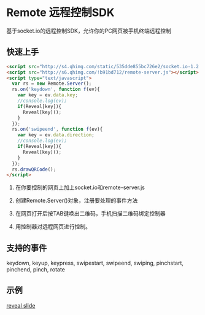 # Remote 远程控制SDK

基于socket.io的远程控制SDK，允许你的PC网页被手机终端远程控制

## 快速上手

```html
<script src="http://s4.qhimg.com/static/535dde855bc726e2/socket.io-1.2.0.js"></script>
<script src="http://s6.qhimg.com/!b91bd712/remote-server.js"></script>
<script type="text/javascript">
  var rs = new Remote.Server();
  rs.on('keydown', function f(ev){
    var key = ev.data.key;
    //console.log(ev);
    if(Reveal[key]){
      Reveal[key](); 
    }
  });
  rs.on('swipeend', function f(ev){
    var key = ev.data.direction;
    //console.log(ev);
    if(Reveal[key]){
      Reveal[key](); 
    }
  });
  rs.drawQRCode();
</script>
```

1. 在你要控制的网页上加上socket.io和remote-server.js

2. 创建Remote.Server()对象，注册要处理的事件方法

3. 在网页打开后按TAB键唤出二维码，手机扫描二维码绑定控制器

4. 用控制器对远程网页进行控制。

## 支持的事件

keydown, keyup, keypress, swipestart, swipeend, swiping, pinchstart, pinchend, pinch, rotate

## 示例

[reveal slide](http://s.h5jun.com/slide)

